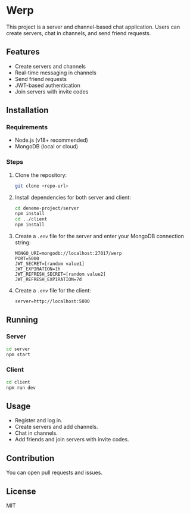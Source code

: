 # Werp

This project is a server and channel-based chat application. Users can create servers, chat in channels, and send friend requests.

## Features
- Create servers and channels
- Real-time messaging in channels
- Send friend requests
- JWT-based authentication
- Join servers with invite codes

## Installation

### Requirements
- Node.js (v18+ recommended)
- MongoDB (local or cloud)

### Steps
1. Clone the repository:
   ```bash
   git clone <repo-url>
   ```
2. Install dependencies for both server and client:
   ```bash
   cd deneme-project/server
   npm install
   cd ../client
   npm install
   ```
3. Create a `.env` file for the server and enter your MongoDB connection string:
   ```env
   MONGO_URI=mongodb://localhost:27017/werp
   PORT=5000
   JWT_SECRET=[random value1]
   JWT_EXPIRATION=1h
   JWT_REFRESH_SECRET=[random value2]
   JWT_REFRESH_EXPIRATION=7d
   ```
4. Create a `.env` file for the client:
   ```env
   server=http://localhost:5000
   ```

## Running

### Server
```bash
cd server
npm start
```

### Client
```bash
cd client
npm run dev
```

## Usage
- Register and log in.
- Create servers and add channels.
- Chat in channels.
- Add friends and join servers with invite codes.

## Contribution
You can open pull requests and issues.

## License
MIT

